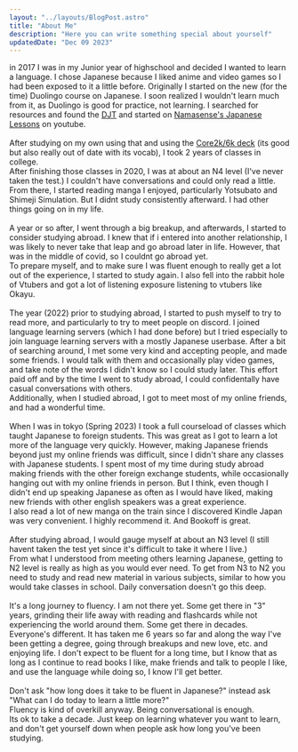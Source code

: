 ```yaml
---
layout: "../layouts/BlogPost.astro"
title: "About Me"
description: "Here you can write something special about yourself"
updatedDate: "Dec 09 2023"
---
```


<!-- Some special paragraphs about yourself. And instead of using the **blog post layout**, you can as well create an _astro page_ where you can add more special things, like interests, graphics and other stuff. -->

in 2017 I was in my Junior year of highschool and decided I wanted to learn a language. I chose Japanese because I liked anime and video games so I had been exposed to it a little before. Originally I started on the new (for the time) Duolingo course on Japanese. I soon realized I wouldn't learn much from it, as Duolingo is good for practice, not learning. I searched for resources and found the [DJT](https://djtguide.neocities.org/) and started on [Namasense's Japanese Lessons](https://www.youtube.com/playlist?list=PL9987A659670D60E0) on youtube.
<br><br>
After studying on my own using that and using the [Core2k/6k deck](https://djtguide.neocities.org/anki) (its good but also really out of date with its vocab), I took 2 years of classes in college.<br>
After finishing those classes in 2020, I was at about an N4 level (I've never taken the test.) I couldn't have conversations and could only read a little.
From there, I started reading manga I enjoyed, particularly Yotsubato and Shimeji Simulation. But I didnt study consistently afterward. I had other things going on in my life. 
<br><br>
A year or so after, I went through a big breakup, and afterwards, I started to consider studying abroad. I knew that if i entered into another relationship, I was likely to never take that leap and go abroad later in life. However, that was in the middle of covid, so I couldnt go abroad yet.<br>
To prepare myself, and to make sure I was fluent enough to really get a lot out of the experience, I started to study again. I also fell into the rabbit hole of Vtubers and got a lot of listening exposure listening to vtubers like Okayu.
<br><br>
The year (2022) prior to studying abroad, I started to push myself to try to read more, and particularly to try to meet people on discord. I joined language learning servers (which I had done before) but I tried especially to join language learning servers with a mostly Japanese userbase. After a bit of searching around, I met some very kind and accepting people, and made some friends. I would talk with them and occasionally play video games, and take note of the words I didn't know so I could study later. This effort paid off and by the time I went to study abroad, I could confidentally have casual conversations with others.<br>
Additionally, when I studied abroad, I got to meet most of my online friends, and had a wonderful time.
<br><br>
When I was in tokyo (Spring 2023) I took a full courseload of classes which taught Japanese to foreign students. This was great as I got to learn a lot more of the language very quickly. However, making Japanese friends beyond just my online friends was difficult, since I didn't share any classes with Japanese students. I spent most of my time during study abroad making friends with the other foreign exchange students, while occasionally hanging out with my online friends in person. But I think, even though I didn't end up speaking Japanese as often as I would have liked, making new friends with other english speakers was a great experience.<br>
I also read a lot of new manga on the train since I discovered Kindle Japan was very convenient. I highly recommend it. And Bookoff is great.
<br><br>
After studying abroad, I would gauge myself at about an N3 level (I still havent taken the test yet since it's difficult to take it where I live.)<br>
From what I understood from meeting others learning Japanese, getting to N2 level is really as high as you would ever need. To get from N3 to N2 you need to study and read new material in various subjects, similar to how you would take classes in school. Daily conversation doesn't go this deep.
<br><br>
It's a long journey to fluency. I am not there yet. Some get there in "3" years, grinding their life away with reading and flashcards while not experiencing the world around them. Some get there in decades. Everyone's different. It has taken me 6 years so far and along the way I've been getting a degree, going through breakups and new love, etc. and enjoying life. I don't expect to be fluent for a long time, but I know that as long as I continue to read books I like, make friends and talk to people I like, and use the language while doing so, I know I'll get better.
<br><br>
Don't ask "how long does it take to be fluent in Japanese?" instead ask "What can I do today to learn a little more?" <br>
Fluency is kind of overkill anyway. Being conversational is enough.<br>
Its ok to take a decade. Just keep on learning whatever you want to learn, and don't get yourself down when people ask how long you've been studying.

